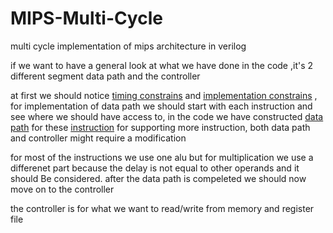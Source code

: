 # MIPS-Multi-Cycle
multi cycle implementation of mips architecture in verilog

if we want to have a general look at what we have done in the code ,it's 2 different segment data path and the controller

at first we should notice [timing constrains](timing.png) and [implementation constrains](implconst.png) , for implementation of data path we should start with each instruction and see where we should have access to, in the code we have constructed  [data path](initialdatapath,png) for these [instruction](instructionset.png)
for supporting more instruction, both data path and controller might require a modification

for most of the instructions we use one alu but for multiplication we use a differenet part  because the delay is not equal to other operands and it should Be considered.
after the data path is compeleted we should now move on to the controller 

the controller is for what we want to read/write from memory and register file
